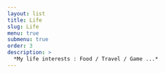 ```yaml
---
layout: list
title: Life
slug: Life
menu: true
submenu: true
order: 3
description: >
  *My life interests : Food / Travel / Game ...*
---
```

